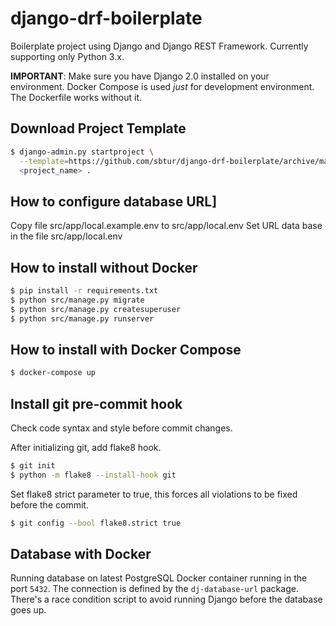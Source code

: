 # django-drf-boilerplate
Boilerplate project using Django and Django REST Framework.
Currently supporting only Python 3.x.

**IMPORTANT**:
Make sure you have Django 2.0 installed on your environment.
Docker Compose is used *just* for development environment. The Dockerfile works without it.

## Download Project Template
```bash
$ django-admin.py startproject \
  --template=https://github.com/sbtur/django-drf-boilerplate/archive/master.zip \
  <project_name> .

 ```

 ## How to configure database URL]
Copy file src/app/local.example.env to src/app/local.env
Set URL data base in the file src/app/local.env

## How to install without Docker

```bash
$ pip install -r requirements.txt
$ python src/manage.py migrate
$ python src/manage.py createsuperuser
$ python src/manage.py runserver

```

## How to install with Docker Compose

```bash
$ docker-compose up
```

## Install git pre-commit hook
Check code syntax and style before commit changes.

After initializing git, add flake8 hook.
```bash
$ git init
$ python -m flake8 --install-hook git
```

Set flake8 strict parameter to true, this forces all violations to be fixed
before the commit.
```bash
$ git config --bool flake8.strict true
```

## Database with Docker
Running database on latest PostgreSQL Docker container running in the port `5432`. The connection is defined by the `dj-database-url` package. There's a race condition script to avoid running Django before the database goes up.

<!--- ## Docs -->
<!--- Let's face it, human memory sucks. Will you remember every detail that involves your project 6 months from now? How about when the pressure is on? A project with good documentation that explains all the facets, interactions and architectural choices means you and your teammates won't have to spend hours trying to figure it out later. You can find a template to get started [here](https://github.com/sbtur/django-drf-boilerplate/wiki/Docs-Template). -->

